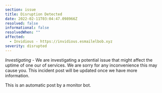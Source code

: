 ```yaml
---
section: issue
title: Disruption Detected
date: 2022-02-11T03:04:47.098966Z
resolved: false
informational: false
resolvedWhen: ""
affected:
  - Invidious - https://invidious.esmailelbob.xyz
severity: disrupted
---
```

*Investigating* - We are investigating a potential issue that might affect the uptime of one our of services. We are sorry for any inconvenience this may cause you. This incident post will be updated once we have more information.

This is an automatic post by a monitor bot.
        